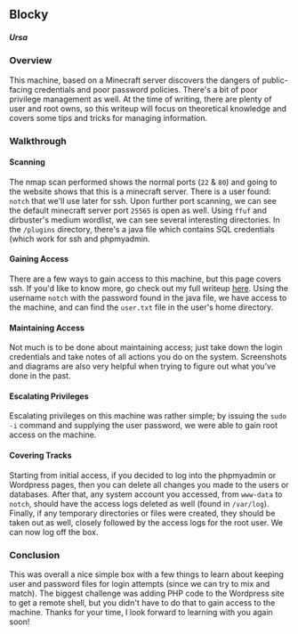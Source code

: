 ## Blocky
##### Ursa
### Overview
This machine, based on a Minecraft server discovers the dangers of
public-facing credentials and poor password policies. There's a bit of poor
privilege management as well. At the time of writing, there are plenty of user
and root owns, so this writeup will focus on theoretical knowledge and covers
some tips and tricks for managing information.

### Walkthrough
#### Scanning
The nmap scan performed shows the normal ports (`22` & `80`) and going to the
website shows that this is a minecraft server. There is a user found: `notch`
that we'll use later for ssh. Upon further port scanning, we
can see the default minecraft server port `25565` is open as well. Using
`ffuf` and dirbuster's medium wordlist, we can see several interesting
directories. In the `/plugins` directory, there's a java file which contains
SQL credentials (which work for ssh and phpmyadmin.

#### Gaining Access
There are a few ways to gain access to this machine, but this page covers ssh.
If you'd like to know more, go check out my full writeup [here](https://github.com/nateac1/HTB-Writeups/Mirai-en.pdf).
Using the username `notch` with the password found in the java file, we have
access to the machine, and can find the `user.txt` file in the user's home
directory.

#### Maintaining Access
Not much is to be done about maintaining access; just take down the login
credentials and take notes of all actions you do on the system. Screenshots and
diagrams are also very helpful when trying to figure out what you've done in
the past.

#### Escalating Privileges
Escalating privileges on this machine was rather simple; by issuing the
`sudo -i` command and supplying the user password, we were able to gain root
access on the machine.

#### Covering Tracks
Starting from initial access, if you decided to log into the phpmyadmin or
Wordpress pages, then you can delete all changes you made to the users or
databases. After that, any system account you accessed, from `www-data` to
`notch`, should have the access logs deleted as well (found in `/var/log`).
Finally, if any temporary directories or files were created, they should be
taken out as well, closely followed by the access logs for the root user. We
can now log off the box.
### Conclusion
This was overall a nice simple box with a few things to learn about keeping
user and password files for login attempts (since we can try to mix and match).
The biggest challenge was adding PHP code to the Wordpress site to get a remote
shell, but you didn't have to do that to gain access to the machine. Thanks for
your time, I look forward to learning with you again soon!
